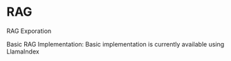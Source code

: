 # RAG
RAG Exporation

Basic RAG Implementation: Basic implementation is currently available using LlamaIndex
